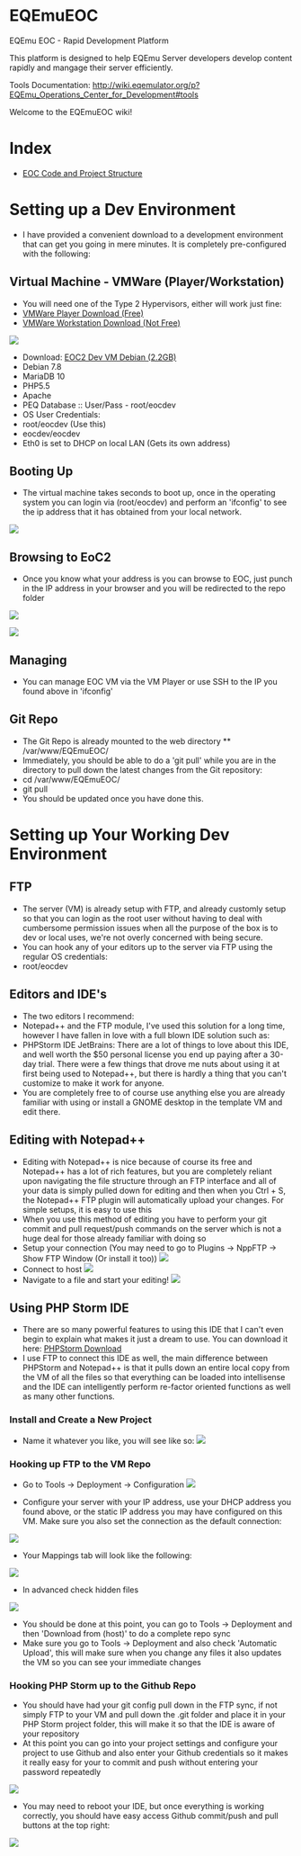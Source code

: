 # EQEmuEOC
EQEmu EOC - Rapid Development Platform

This platform is designed to help EQEmu Server developers develop content rapidly and mangage their server efficiently.

Tools Documentation: http://wiki.eqemulator.org/p?EQEmu_Operations_Center_for_Development#tools

Welcome to the EQEmuEOC wiki!

# Index
* [EOC Code and Project Structure](https://github.com/Akkadius/EQEmuEOC/wiki/EOC-Code-and-Project-Structure)

# Setting up a Dev Environment
* I have provided a convenient download to a development environment that can get you going in mere minutes. It is completely pre-configured with the following:

## Virtual Machine - VMWare (Player/Workstation)
* You will need one of the Type 2 Hypervisors, either will work just fine:
* [VMWare Player Download (Free)](https://my.vmware.com/web/vmware/free#desktop_end_user_computing/vmware_player/7_0)
* [VMWare Workstation Download (Not Free)](https://my.vmware.com/web/vmware/info/slug/desktop_end_user_computing/vmware_workstation/11_0)

![](http://i.imgur.com/OvWMfKv.png)

* Download: [EOC2 Dev VM Debian (2.2GB)](http://wiki.eqemulator.org/eoc2_dev_debian_7_8.rar)
* Debian 7.8
* MariaDB 10
* PHP5.5
* Apache
* PEQ Database :: User/Pass - root/eocdev
* OS User Credentials:
 * root/eocdev (Use this)
 * eocdev/eocdev
* Eth0 is set to DHCP on local LAN (Gets its own address)

## Booting Up
* The virtual machine takes seconds to boot up, once in the operating system you can login via (root/eocdev) and perform an 'ifconfig' to see the ip address that it has obtained from your local network.

![](http://i.imgur.com/qgV3RZ4.png)

## Browsing to EoC2
* Once you know what your address is you can browse to EOC, just punch in the IP address in your browser and you will be redirected to the repo folder

![](http://i.imgur.com/6P0aEmi.png)

![](http://i.imgur.com/29LznRL.png)

## Managing
* You can manage EOC VM via the VM Player or use SSH to the IP you found above in 'ifconfig'

## Git Repo
*  The Git Repo is already mounted to the web directory
** /var/www/EQEmuEOC/
* Immediately, you should be able to do a 'git pull' while you are in the directory to pull down the latest changes from the Git repository:
 * cd /var/www/EQEmuEOC/
 * git pull
* You should be updated once you have done this.

# Setting up Your Working Dev Environment

## FTP

* The server (VM) is already setup with FTP, and already customly setup so that you can login as the root user without having to deal with cumbersome permission issues when all the purpose of the box is to dev or local uses, we're not overly concerned with being secure.
 * You can hook any of your editors up to the server via FTP using the regular OS credentials:
 * root/eocdev

## Editors and IDE's
* The two editors I recommend:
 * Notepad++ and the FTP module, I've used this solution for a long time, however I have fallen in love with a full blown IDE solution such as:
 * PHPStorm IDE JetBrains: There are a lot of things to love about this IDE, and well worth the $50 personal license you end up paying after a 30-day trial. There were a few things that drove me nuts about using it at first being used to Notepad++, but there is hardly a thing that you can't customize to make it work for anyone.
* You are completely free to of course use anything else you are already familiar with using or install a GNOME desktop in the template VM and edit there.

## Editing with Notepad++
* Editing with Notepad++ is nice because of course its free and Notepad++ has a lot of rich features, but you are completely reliant upon navigating the file structure through an FTP interface and all of your data is simply pulled down for editing and then when you Ctrl + S, the Notepad++ FTP plugin will automatically upload your changes. For simple setups, it is easy to use this
* When you use this method of editing you have to perform your git commit and pull request/push commands on the server which is not a huge deal for those already familiar with doing so
 * Setup your connection (You may need to go to Plugins -> NppFTP -> Show FTP Window (Or install it too))
![](http://i.imgur.com/69uVo2e.png)
 * Connect to host
![](http://i.imgur.com/dWkOe9C.png)
 * Navigate to a file and start your editing!
![](http://i.imgur.com/LEwDQuQ.png)

## Using PHP Storm IDE
* There are so many powerful features to using this IDE that I can't even begin to explain what makes it just a dream to use. You can download it here: [PHPStorm Download](https://www.jetbrains.com/phpstorm/)
* I use FTP to connect this IDE as well, the main difference between PHPStorm and Notepad++ is that it pulls down an entire local copy from the VM of all the files so that everything can be loaded into intellisense and the IDE can intelligently perform re-factor oriented functions as well as many other functions.

### Install and Create a New Project
* Name it whatever you like, you will see like so:
![](http://i.imgur.com/qcJTpZ2.png)

### Hooking up FTP to the VM Repo
* Go to Tools -> Deployment -> Configuration
![](http://i.imgur.com/3MbFClL.png)

* Configure your server with your IP address, use your DHCP address you found above, or the static IP address you may have configured on this VM. Make sure you also set the connection as the default connection:

![](http://i.imgur.com/johProg.png)

* Your Mappings tab will look like the following:

![](http://i.imgur.com/5ifkqXV.png)

* In advanced check hidden files

![](http://i.imgur.com/NVfoMVG.png)

* You should be done at this point, you can go to Tools -> Deployment and then 'Download from (host)' to do a complete repo sync
* Make sure you go to Tools -> Deployment and also check 'Automatic Upload', this will make sure when you change any files it also updates the VM so you can see your immediate changes

### Hooking PHP Storm up to the Github Repo

* You should have had your git config pull down in the FTP sync, if not simply FTP to your VM and pull down the .git folder and place it in your PHP Storm project folder, this will make it so that the IDE is aware of your repository
* At this point you can go into your project settings and configure your project to use Github and also enter your Github credentials so it makes it really easy for your to commit and push without entering your password repeatedly

![](http://i.imgur.com/mQ0fwJB.png)

* You may need to reboot your IDE, but once everything is working correctly, you should have easy access Github commit/push and pull buttons at the top right:

![](http://i.imgur.com/vS19g3Q.png)
